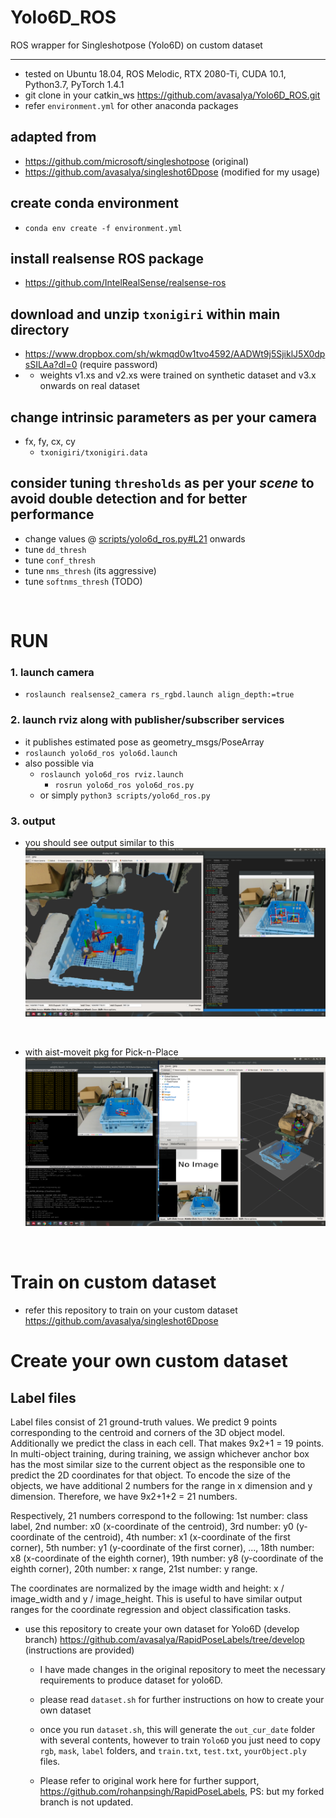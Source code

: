 # Yolo6D_ROS
ROS wrapper for Singleshotpose (Yolo6D) on custom dataset

****
* tested on Ubuntu 18.04, ROS Melodic, RTX 2080-Ti, CUDA 10.1, Python3.7, PyTorch 1.4.1
* git clone in your catkin_ws https://github.com/avasalya/Yolo6D_ROS.git
* refer `environment.yml` for other anaconda packages

## adapted from
* https://github.com/microsoft/singleshotpose (original)
* https://github.com/avasalya/singleshot6Dpose (modified for my usage)

## create conda environment
* `conda env create -f environment.yml`
<!-- * install following lib manually
`open3d`,
`rospkg`,
`chainer_mask_rcn`,
`pyrealsense2` -->

## install realsense ROS package
* https://github.com/IntelRealSense/realsense-ros

## download and unzip `txonigiri` within main directory
* https://www.dropbox.com/sh/wkmqd0w1tvo4592/AADWt9j5SjiklJ5X0dpsSILAa?dl=0 (require password)
*
	* weights v1.xs and v2.xs were trained on synthetic dataset and v3.x onwards on real dataset

## change intrinsic parameters as per your camera
* fx, fy, cx, cy
	* `txonigiri/txonigiri.data`


## consider tuning `thresholds` as per your *scene* to avoid double detection and for better performance
* change values @ [scripts/yolo6d_ros.py#L21](https://github.com/avasalya/Yolo6D_ROS/blob/a1569e1a106a3f329d20d21a6087f9b658df3fba/scripts/yolo6d_ros.py#L21) onwards
* tune `dd_thresh`
* tune `conf_thresh`
* tune `nms_thresh` (its aggressive)
* tune `softnms_thresh` (TODO)


<br />

# RUN
### 1. launch camera
* `roslaunch realsense2_camera rs_rgbd.launch align_depth:=true`

### 2. launch rviz along with publisher/subscriber services
*  it publishes estimated pose as geometry_msgs/PoseArray
* `roslaunch yolo6d_ros yolo6d.launch`
*  also possible via
	* `roslaunch yolo6d_ros rviz.launch`
    	* `rosrun yolo6d_ros yolo6d_ros.py`
    * or simply `python3 scripts/yolo6d_ros.py`


### 3. output
* you should see output similar to this
![Alt text](img/yolo6dpose.png?raw=true "yolo6d pose")

<br />

* with aist-moveit pkg for Pick-n-Place
![Alt text](img/onigiripick.png?raw=true "yolo6d pose")


<br />

# Train on custom dataset
* refer this repository to train on your custom dataset https://github.com/avasalya/singleshot6Dpose

# Create your own custom dataset
## Label files

 Label files consist of 21 ground-truth values. We predict 9 points corresponding to the centroid and corners of the 3D object model. Additionally we predict the class in each cell. That makes 9x2+1 = 19 points. In multi-object training, during training, we assign whichever anchor box has the most similar size to the current object as the responsible one to predict the 2D coordinates for that object. To encode the size of the objects, we have additional 2 numbers for the range in x dimension and y dimension. Therefore, we have 9x2+1+2 = 21 numbers.

Respectively, 21 numbers correspond to the following: 1st number: class label, 2nd number: x0 (x-coordinate of the centroid), 3rd number: y0 (y-coordinate of the centroid), 4th number: x1 (x-coordinate of the first corner), 5th number: y1 (y-coordinate of the first corner), ..., 18th number: x8 (x-coordinate of the eighth corner), 19th number: y8 (y-coordinate of the eighth corner), 20th number: x range, 21st number: y range.

The coordinates are normalized by the image width and height: x / image_width and y / image_height. This is useful to have similar output ranges for the coordinate regression and object classification tasks.

* use this repository to create your own dataset for Yolo6D (develop branch) https://github.com/avasalya/RapidPoseLabels/tree/develop (instructions are provided)

   * I have made changes in the original repository to meet the necessary requirements to produce dataset for yolo6D.

  * please read `dataset.sh` for further instructions on how to create your own dataset

  * once you run `dataset.sh`, this will generate the `out_cur_date` folder with several contents, however to train `Yolo6D` you just need to copy `rgb`, `mask`, `label` folders, and `train.txt`, `test.txt`, `yourObject.ply` files.

  * Please refer to original work here for further support, https://github.com/rohanpsingh/RapidPoseLabels, PS: but my forked branch is not updated.

<!-- <br />
# Known issues -->
